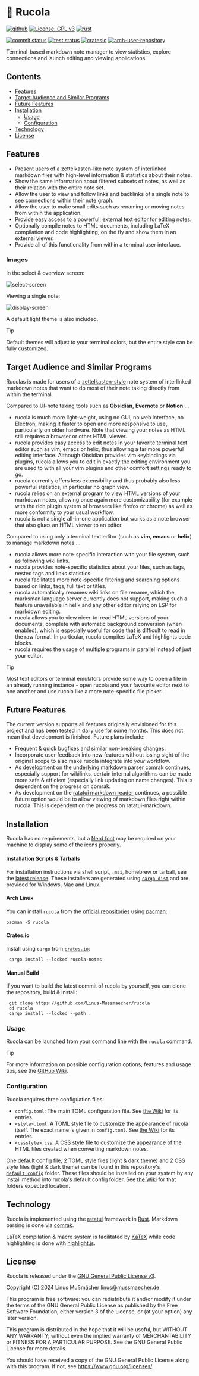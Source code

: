 # 🌱 Rucola

[<img alt="github" src="https://img.shields.io/badge/github-Linus--Mussmaecher/rucola-8da0cb?style=for-the-badge&labelColor=555555&color=8da0cb&logo=github">](https://github.com/Linus-Mussmaecher/rucola)
[![License: GPL v3](https://img.shields.io/badge/License-GPLv3-blue.svg?labelColor=555555&style=for-the-badge&logo=gnu)](https://www.gnu.org/licenses/gpl-3.0)
[<img alt="rust" src="https://img.shields.io/badge/Rust-2021_Edition-ed9974?labelColor=555555&logo=rust&style=for-the-badge">](https://www.rust-lang.org/)

[<img alt="commit status" src="https://img.shields.io/github/commit-activity/m/Linus-Mussmaecher/rucola?labelColor=555555&color=66c2a5&style=for-the-badge">](https://github.com/Linus-Mussmaecher/rucola/commits/main)
[<img alt="test status" src="https://img.shields.io/github/actions/workflow/status/Linus-Mussmaecher/rucola/continuous-testing.yml?label=tests&branch=main&labelColor=555555&style=for-the-badge">](https://github.com/Linus-Mussmaecher/rucola/actions?query=branch%3Amain)
[<img alt="cratesio" src="https://img.shields.io/crates/v/rucola-notes.svg?labelColor=555555&color=417a5a&logo=linux-containers&style=for-the-badge">](https://crates.io/crates/rucola-notes)
[<img alt="arch-user-repository" src="https://img.shields.io/archlinux/v/extra/x86_64/rucola.svg?labelColor=555555&color=1793d1&logo=arch-linux&style=for-the-badge">](https://archlinux.org/packages/extra/x86_64/rucola/)

Terminal-based markdown note manager to view statistics, explore connections and launch editing and viewing applications.

## Contents
 - [Features](#features)
 - [Target Audience and Similar Programs](#target-audience-and-similar-programs)
 - [Future Features](#future-features)
 - [Installation](#installation)
   - [Usage](#usage)
   - [Configuration](#configuration)
 - [Technology](#technology)
 - [License](#license)

## Features
 - Present users of a zettelkasten-like note system of interlinked markdown files with high-level information & statistics about their notes.
 - Show the same information about filtered subsets of notes, as well as their relation with the entire note set.
 - Allow the user to view and follow links and backlinks of a single note to see connections within their note graph.
 - Allow the user to make small edits such as renaming or moving notes from within the application.
 - Provide easy access to a powerful, external text editor for editing notes.
 - Optionally compile notes to HTML-documents, including LaTeX compilation and code highlighting, on the fly and show them in an external viewer.
 - Provide all of this functionality from within a terminal user interface.

### Images

In the select & overview screen:

![select-screen](https://github.com/Linus-Mussmaecher/rucola/blob/main/readme-images/readme-image-select.png)

Viewing a single note:

![display-screen](https://github.com/Linus-Mussmaecher/rucola/blob/main/readme-images/readme-image-display.png)

A default light theme is also included.
> [!TIP]
> Default themes will adjust to your terminal colors, but the entire style can be fully customized.

## Target Audience and Similar Programs
Rucolas is made for users of a [zettelkasten-style](https://en.wikipedia.org/wiki/Zettelkasten) note system of interlinked markdown notes that want to do most of their note taking directly from within the terminal.

Compared to UI-note taking tools such as **Obsidian**, **Evernote** or **Notion** ...
 - rucola is much more light-weight, using no GUI, no web interface, no Electron, making it faster to open and more responsive to use, particularly on older hardware. Note that viewing your notes as HTML still requires a browser or other HTML viewer.
 - rucola provides easy access to edit notes in your favorite terminal text editor such as vim, emacs or helix, thus allowing a far more powerful editing interface. Although Obsidian provides vim keybindings via plugins, rucola allows you to edit in exactly the editing environment you are used to with all your vim plugins and other comfort settings ready to go.
 - rucola currently offers less extensibility and thus probably also less powerful statistics, in particular no graph view.
 - rucola relies on an external program to view HTML versions of your markdown notes, allowing once again more customizability (for example with the rich plugin system of browsers like firefox or chrome) as well as more conformity to your usual workflow.
 - rucola is not a single all-in-one application but works as a note browser that also glues an HTML viewer to an editor.

Compared to using only a terminal text editor (such as **vim**, **emacs** or **helix**) to manage markdown notes ...
 - rucola allows more note-specific interaction with your file system, such as following wiki links.
 - rucola provides note-specific statistics about your files, such as tags, nested tags and links statistics.
 - rucola facilitates more note-specific filtering and searching options based on links, tags, full text or titles.
 - rucola automatically renames wiki links on file rename, which the marksman language server currently does not support, making such a feature unavailable in helix and any other editor relying on LSP for markdown editing.
 - rucola allows you to view nicer-to-read HTML versions of your documents, complete with automatic background conversion (when enabled), which is especially useful for code that is difficult to read in the raw format. In particular, rucola compiles LaTeX and highlights code blocks.
 - rucola requires the usage of multiple programs in parallel instead of just your editor.

> [!TIP]
> Most text editors or terminal emulators provide some way to open a file in an already running instance - open rucola and your favourite editor next to one another and use rucola like a more note-specific file picker. 

## Future Features
The current version supports all features originally envisioned for this project and has been tested in daily use for some months.
This does not mean that development is finished.
Future plans include:
 - Frequent & quick bugfixes and similar non-breaking changes.
 - Incorporate user feedback into new features without losing sight of the original scope to also make rucola integrate into _your_ workflow.
 - As development on the underlying markdown parser [comrak](https://github.com/kivikakk/comrak) continues, especially support for wikilinks, certain internal algorithms can be made more safe & efficient (especially link updating on name changes).
   This is dependent on the progress on comrak.
 - As development on the [ratatui markdown reader](https://github.com/joshka/tui-markdown) continues, a possible future option would be to allow viewing of markdown files right within rucola.
   This is dependent on the progress on ratatui-markdown.

## Installation

Rucola has no requirements, but a [Nerd font](https://www.nerdfonts.com) may be required on your machine to display some of the icons properly.

#### Installation Scripts & Tarballs
For installation instructions via shell script, `.msi`, homebrew or tarball, see the [latest release](https://github.com/Linus-Mussmaecher/rucola/releases).
These installers are generated using [`cargo dist`](https://github.com/axodotdev/cargo-dist) and are provided for Windows, Mac and Linux.

#### Arch Linux

You can install `rucola` from the [official repositories](https://archlinux.org/packages/extra/x86_64/rucola/) using [pacman](https://wiki.archlinux.org/title/pacman):

```
pacman -S rucola
```

#### Crates.io
Install using `cargo` from [`crates.io`](https://crates.io/crates/rucola-notes):
```
 cargo install --locked rucola-notes
```

#### Manual Build
If you want to build the latest commit of rucola by yourself, you can clone the repository, build & install: 
```
 git clone https://github.com/Linus-Mussmaecher/rucola
 cd rucola
 cargo install --locked --path .
```

### Usage

Rucola can be launched from your command line with the `rucola` command.

> [!TIP]
> For more information on possible configuration options, features and usage tips, see the [GitHub Wiki](https://github.com/Linus-Mussmaecher/rucola/wiki).

### Configuration
Rucola requires three configuation files:
 - `config.toml`: The main TOML configuration file. See [the Wiki](https://github.com/Linus-Mussmaecher/rucola/wiki/Configuration) for its entries.
 - `<style>.toml`: A TOML style file to customize the appearance of rucola itself. The exact name is given in `config.toml`. See [the Wiki](https://github.com/Linus-Mussmaecher/rucola/wiki/Style) for its entries.
 - `<cssstyle>.css`: A CSS style file to customize the appearance of the HTML files created when converting markdown notes.

One default config file, 2 TOML style files (light & dark theme) and 2 CSS style files (light & dark theme) can be found in this repository's [`default_config`](https://github.com/Linus-Mussmaecher/rucola/tree/main/default-config) folder. 
These files should be installed on your system by any install method into rucola's default config folder.
See [the Wiki](https://github.com/Linus-Mussmaecher/rucola/wiki/Configuration) for that folders expected location.

## Technology
Rucola is implemented using the [ratatui](https://ratatui.rs) framework in [Rust](https://www.rust-lang.org/). Markdown parsing is done via [comrak](https://github.com/kivikakk/comrak).

LaTeX compilation & macro system is facilitated by [KaTeX](https://katex.org/) while code highlighting is done with [highlight.js](https://highlightjs.org/).

## License
Rucola is released under the [GNU General Public License v3](https://www.gnu.org/licenses/gpl-3.0).

Copyright (C) 2024 Linus Mußmächer <linus@mussmaecher.de>

This program is free software: you can redistribute it and/or modify it under the terms of the GNU General Public License as published by the Free Software Foundation, either version 3 of the License, or (at your option) any later version.

This program is distributed in the hope that it will be useful, but WITHOUT ANY WARRANTY; without even the implied warranty of MERCHANTABILITY or FITNESS FOR A PARTICULAR PURPOSE. See the GNU General Public License for more details.

You should have received a copy of the GNU General Public License along with this program.  If not, see <https://www.gnu.org/licenses/>.

